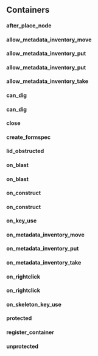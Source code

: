 Containers 
------
#### after_place_node
#### allow_metadata_inventory_move
#### allow_metadata_inventory_put
#### allow_metadata_inventory_put
#### allow_metadata_inventory_take
#### can_dig
#### can_dig
#### close
#### create_formspec
#### lid_obstructed
#### on_blast
#### on_blast
#### on_construct
#### on_construct
#### on_key_use
#### on_metadata_inventory_move
#### on_metadata_inventory_put
#### on_metadata_inventory_take
#### on_rightclick
#### on_rightclick
#### on_skeleton_key_use
#### protected
#### register_container
#### unprotected
